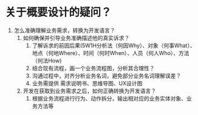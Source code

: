 # 关于概要设计的疑问？
1. 怎么准确理解业务需求，转换为开发语言？
    1. 如何确保并引导业务准确描述他的真实诉求？
        1. 了解诉求的前因后果(5W1H分析法（何因Why）、对象（何事What）、地点（何地Where）、时间（何时When）、人员（何人Who）、方法（何法How)
        2. 结合现有流程，画一个业务流程图，分析其合理性？
        3. 沟通过程中，对齐分析业务名词，避免部分业务名词理解误差？
        4. 业务需提供 需求说明书、思维导图、UX设计图
    2. 开发在获取到业务需求之后，如何正确转换为开发语言？
        1. 根据业务流程进行行为、动作拆分，输出相对应的业务实体对象、业务方法等

